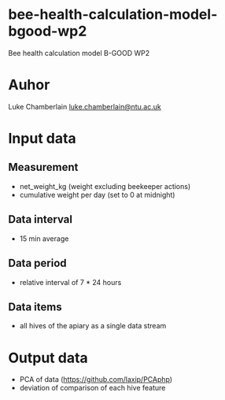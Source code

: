 # bee-health-calculation-model-bgood-wp2
Bee health calculation model B-GOOD WP2

# Auhor
Luke Chamberlain
luke.chamberlain@ntu.ac.uk

# Input data
## Measurement
- net_weight_kg (weight excluding beekeeper actions)
- cumulative weight per day (set to 0 at midnight)

## Data interval
- 15 min average

## Data period
- relative interval of 7 * 24 hours

## Data items
- all hives of the apiary as a single data stream

# Output data
- PCA of data (https://github.com/laxip/PCAphp)
- deviation of comparison of each hive feature
